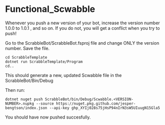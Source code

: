 # Functional_Scwabble
Whenever you push a new version of your bot, increase the version number 1.0.0 to 1.0.1 , and so on. If
you do not, you will get a conflict when you try to push!

Go to the ScrabbleBot/ScrabbleBot.fsproj file and change ONLY the version number. Save the file.

```
cd ScrabbleTemplate
dotnet run ScrabbleTemplate/Program
cd..
```
This should generate a new, updated Scwabble file in the ScrabbleBot/Bin/Debug


Then run:
```
dotnet nuget push ScrabbleBot/bin/Debug/Scwabble.<VERSION-NUMBER>.nupkg --source https://nuget.pkg.github.com/jesper-bengtson/index.json --api-key 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
```
You should have now pushed succesfully.